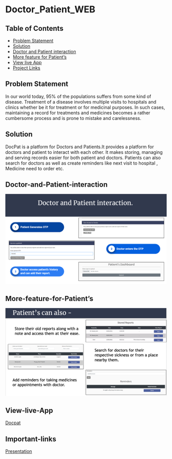 # Doctor_Patient_WEB

## Table of Contents

- [Problem Statement](#Problem-Statement)
- [Solution](#solution)
- [Doctor and Patient interaction](#Doctor-and-Patient-interaction)
- [More feature for Patient’s](#More-feature-for-Patient’s)
- [View live App](#View-live-App)
- [Project Links](#Important-links)


## Problem Statement 
In our world today, 95% of the populations suffers from some kind of disease. Treatment of a disease involves multiple visits to hospitals and clinics whether be it for treatment or for medicinal purposes.
In such cases, maintaining a record for treatments and medicines becomes a rather cumbersome process and is prone to mistake and carelessness. 



## Solution
DocPat is a platform for Doctors and Patients.It provides a platform for doctors and patient to interact with each other. It makes storing, managing and serving records easier for both patient and doctors. Patients can also search for doctors as well as create reminders like next visit to hospital , Medicine need to order etc.

## Doctor-and-Patient-interaction
![Doctor and Patient interaction](https://github.com/swaraj-jain/Doctor_Patient_WEB/blob/main/Screenshot%202021-02-14%20at%202.42.11%20PM.png)

## More-feature-for-Patient’s
![Doctor and Patient interaction](https://github.com/swaraj-jain/Doctor_Patient_WEB/blob/main/Screenshot%202021-02-14%20at%202.45.21%20PM.png)

## View-live-App
[Docpat](http://harshit2001411.pythonanywhere.com/)

## Important-links
[Presentation](https://docs.google.com/presentation/d/1adWTju5dp33YKG9mZfnYpjKhf5vC42Dsv-PwTwXD8qI/edit#slide=id.gbcc8beb0a6_0_224)
